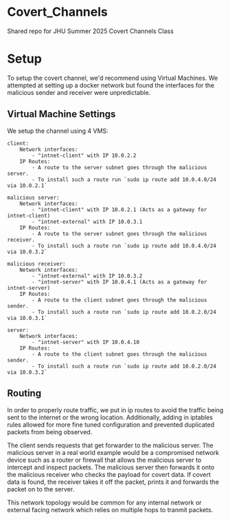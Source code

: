 # Covert_Channels
Shared repo for JHU Summer 2025 Covert Channels Class

# Setup 
To setup the covert channel, we'd recommend using Virtual Machines. We attempted at setting up a docker network but found the interfaces for the malicious sender and receiver were unpredictable. 

## Virtual Machine Settings
We setup the channel using 4 VMS:

    client:
        Network interfaces:
            - "intnet-client" with IP 10.0.2.2
        IP Routes:
            - A route to the server subnet goes through the malicious server. 
            - To install such a route run `sudo ip route add 10.0.4.0/24 via 10.0.2.1`

    malicious server: 
        Network interfaces:
            - "intnet-client" with IP 10.0.2.1 (Acts as a gateway for intnet-client)
            - "intnet-external" with IP 10.0.3.1
        IP Routes:
            - A route to the server subnet goes through the malicious receiver. 
            - To install such a route run `sudo ip route add 10.0.4.0/24 via 10.0.3.2`

    malicious receiver: 
        Network interfaces:
            - "intnet-external" with IP 10.0.3.2
            - "intnet-server" with IP 10.0.4.1 (Acts as a gateway for intnet-server)
        IP Routes:
            - A route to the client subnet goes through the malicious sender. 
            - To install such a route run `sudo ip route add 10.0.2.0/24 via 10.0.3.1`
            
    server: 
        Network interfaces:
            - "intnet-server" with IP 10.0.4.10
        IP Routes:
            - A route to the client subnet goes through the malicious sender. 
            - To install such a route run `sudo ip route add 10.0.2.0/24 via 10.0.3.2`

## Routing
In order to properly route traffic, we put in ip routes to avoid the traffic being sent to the internet or the wrong location. Additionally, adding in iptables rules allowed for more fine tuned configuration and prevented duplicated packets from being observed.

The client sends requests that get forwarder to the malicious server. The malicious server in a real world example would be a compromised network device such as a router or firewall that allows the malicious server to intercept and inspect packets. The malicious server then forwards it onto the malicious receiver who checks the payload for covert data. If covert data is found, the receiver takes it off the packet, prints it and forwards the packet on to the server. 

This network topology would be common for any internal network or external facing network which relies on multiple hops to tranmit packets.